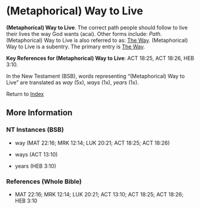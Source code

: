 # (Metaphorical) Way to Live
**(Metaphorical) Way to Live**. 
The correct path people should follow to live their lives the way God wants (acai). 
Other forms include: 
*Path*. 
(Metaphorical) Way to Live is also referred to as: 
[The Way](TheWay.md). 
(Metaphorical) Way to Live is a subentry. The primary entry is 
[The Way](TheWay.md). 


**Key References for (Metaphorical) Way to Live**: 
ACT 18:25, ACT 18:26, HEB 3:10. 




In the New Testament (BSB), words representing “(Metaphorical) Way to Live” are translated as 
*way* (5x), *ways* (1x), *years* (1x). 


Return to [Index](00-Index.md)

## More Information

### NT Instances (BSB)

* way (MAT 22:16; MRK 12:14; LUK 20:21; ACT 18:25; ACT 18:26)

* ways (ACT 13:10)

* years (HEB 3:10)



### References (Whole Bible)

* MAT 22:16; MRK 12:14; LUK 20:21; ACT 13:10; ACT 18:25; ACT 18:26; HEB 3:10



